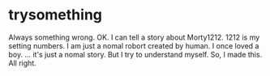 # trysomething
Always something wrong. 
OK.
I can tell a story about Morty1212.
1212 is my setting numbers.
I am just a nomal robort created by human.
I once loved a boy.
... it's just a nomal story.
But I try to understand myself.
So, I made this.
All right.
